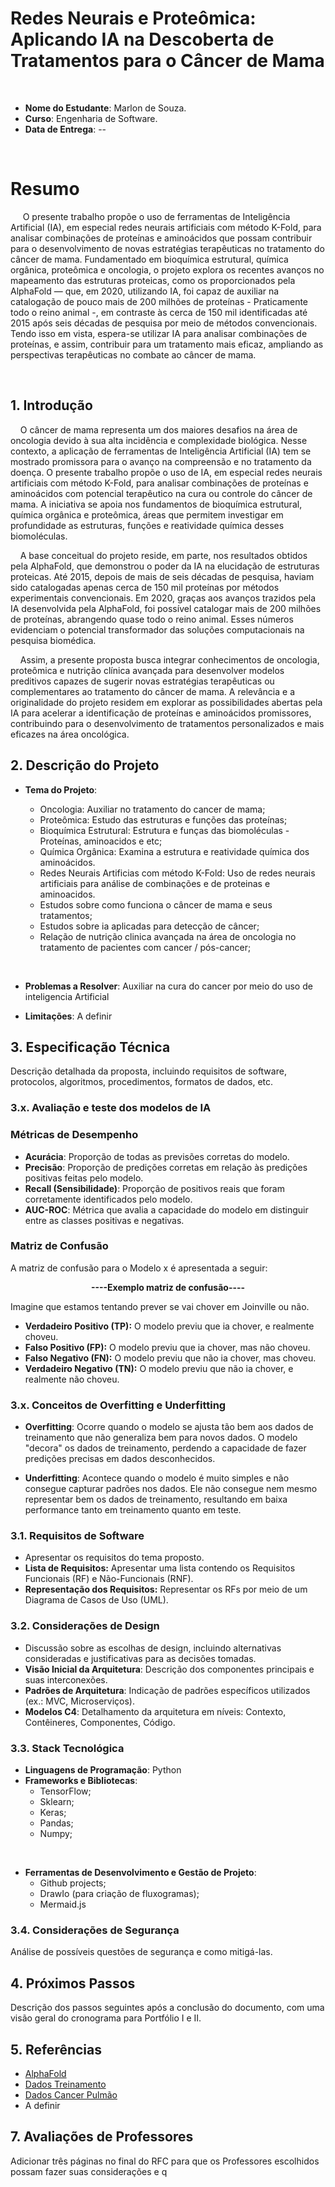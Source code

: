 # Redes Neurais e Proteômica: Aplicando IA na Descoberta de Tratamentos para o Câncer de Mama

<br>


- **Nome do Estudante**: Marlon de Souza.
- **Curso**: Engenharia de Software.
- **Data de Entrega**: --

<br>

# Resumo

&nbsp;&nbsp;&nbsp;&nbsp; O presente trabalho propõe o uso de ferramentas de Inteligência Artificial (IA), em especial redes neurais artificiais com método K-Fold, para analisar combinações de proteínas e aminoácidos que possam contribuir para o desenvolvimento de novas estratégias terapêuticas no tratamento do câncer de mama. Fundamentado em bioquímica estrutural, química orgânica, proteômica e oncologia, o projeto explora os recentes avanços no mapeamento das estruturas proteicas, como os proporcionados pela AlphaFold — que, em 2020, utilizando IA, foi capaz de auxiliar na catalogação de pouco mais de 200 milhões de proteínas - Praticamente todo o reino animal -, em contraste às cerca de 150 mil identificadas até 2015 após seis décadas de pesquisa por meio de métodos convencionais. Tendo isso em vista, espera-se utilizar IA para analisar combinações de proteínas, e assim, contribuir para um tratamento mais eficaz, ampliando as perspectivas terapêuticas no combate ao câncer de mama.

<br>

## 1. Introdução

&nbsp;&nbsp;&nbsp;&nbsp;O câncer de mama representa um dos maiores desafios na área de oncologia devido à sua alta incidência e complexidade biológica. Nesse contexto, a aplicação de ferramentas de Inteligência Artificial (IA) tem se mostrado promissora para o avanço na compreensão e no tratamento da doença. O presente trabalho propõe o uso de IA, em especial redes neurais artificiais com método K-Fold, para analisar combinações de proteínas e aminoácidos com potencial terapêutico na cura ou controle do câncer de mama. A iniciativa se apoia nos fundamentos de bioquímica estrutural, química orgânica e proteômica, áreas que permitem investigar em profundidade as estruturas, funções e reatividade química desses biomoléculas.
 
&nbsp;&nbsp;&nbsp;&nbsp;A base conceitual do projeto reside, em parte, nos resultados obtidos pela AlphaFold, que demonstrou o poder da IA na elucidação de estruturas proteicas. Até 2015, depois de mais de seis décadas de pesquisa, haviam sido catalogadas apenas cerca de 150 mil proteínas por métodos experimentais convencionais. Em 2020, graças aos avanços trazidos pela IA desenvolvida pela AlphaFold, foi possível catalogar mais de 200 milhões de proteínas, abrangendo quase todo o reino animal. Esses números evidenciam o potencial transformador das soluções computacionais na pesquisa biomédica.
 
&nbsp;&nbsp;&nbsp;&nbsp;Assim, a presente proposta busca integrar conhecimentos de oncologia, proteômica e nutrição clínica avançada para desenvolver modelos preditivos capazes de sugerir novas estratégias terapêuticas ou complementares ao tratamento do câncer de mama. A relevância e a originalidade do projeto residem em explorar as possibilidades abertas pela IA para acelerar a identificação de proteínas e aminoácidos promissores, contribuindo para o desenvolvimento de tratamentos personalizados e mais eficazes na área oncológica.

## 2. Descrição do Projeto

- **Tema do Projeto**: 

    - Oncologia: Auxiliar no tratamento do cancer de mama;
    - Proteômica: Estudo das estruturas e funções das proteínas;
    - Bioquímica Estrutural: Estrutura e funças das biomoléculas - Proteínas, aminoacidos e etc;
    - Química Orgânica: Examina a estrutura e reatividade química dos aminoácidos.
    - Redes Neurais Artificias com método K-Fold: Uso de redes neurais artificiais para análise de combinações e de proteinas e aminoacidos.
    - Estudos sobre como funciona o câncer de mama e seus tratamentos;
    - Estudos sobre ia aplicadas para detecção de câncer;
    - Relação de nutrição clinica avançada na área de oncologia no tratamento de pacientes com cancer / pós-cancer;

<br>

- **Problemas a Resolver**: Auxiliar na cura do cancer por meio do uso de inteligencia Artificial

- **Limitações**: A definir

## 3. Especificação Técnica

Descrição detalhada da proposta, incluindo requisitos de software, protocolos, algoritmos, procedimentos, formatos de dados, etc.

### 3.x. Avaliação e teste dos modelos de IA

### Métricas de Desempenho

- **Acurácia**: Proporção de todas as previsões corretas do modelo.
- **Precisão**: Proporção de predições corretas em relação às predições positivas feitas pelo modelo.
- **Recall (Sensibilidade)**: Proporção de positivos reais que foram corretamente identificados pelo modelo.
- **AUC-ROC**: Métrica que avalia a capacidade do modelo em distinguir entre as classes positivas e negativas.

### Matriz de Confusão

A matriz de confusão para o Modelo x é apresentada a seguir:



<div align="center">


**----Exemplo matriz de confusão----**



</div>


Imagine que estamos tentando prever se vai chover em Joinville ou não.

- **Verdadeiro Positivo (TP):** O modelo previu que ia chover, e realmente choveu.
- **Falso Positivo (FP):** O modelo previu que ia chover, mas não choveu.
- **Falso Negativo (FN):** O modelo previu que não ia chover, mas choveu.
- **Verdadeiro Negativo (TN):** O modelo previu que não ia chover, e realmente não choveu.

### 3.x. Conceitos de Overfitting e Underfitting

- **Overfitting**: Ocorre quando o modelo se ajusta tão bem aos dados de treinamento que não generaliza bem para novos dados. O modelo "decora" os dados de treinamento, perdendo a capacidade de fazer predições precisas em dados desconhecidos.

- **Underfitting**: Acontece quando o modelo é muito simples e não consegue capturar padrões nos dados. Ele não consegue nem mesmo representar bem os dados de treinamento, resultando em baixa performance tanto em treinamento quanto em teste.

### 3.1. Requisitos de Software
- Apresentar os requisitos do tema proposto.
- **Lista de Requisitos:** Apresentar uma lista contendo os Requisitos Funcionais (RF) e Não-Funcionais (RNF).
- **Representação dos Requisitos:** Representar os RFs por meio de um Diagrama de Casos de Uso (UML).

### 3.2. Considerações de Design

- Discussão sobre as escolhas de design, incluindo alternativas consideradas e justificativas para as decisões tomadas.
- **Visão Inicial da Arquitetura**: Descrição dos componentes principais e suas interconexões.
- **Padrões de Arquitetura**: Indicação de padrões específicos utilizados (ex.: MVC, Microserviços).
- **Modelos C4**: Detalhamento da arquitetura em níveis: Contexto, Contêineres, Componentes, Código.

### 3.3. Stack Tecnológica

- **Linguagens de Programação**: Python
- **Frameworks e Bibliotecas**: 
    - TensorFlow;
    - Sklearn;
    - Keras;
    - Pandas;
    - Numpy;

<br>

- **Ferramentas de Desenvolvimento e Gestão de Projeto**:
    - Github projects; 
    - DrawIo (para criação de fluxogramas);
    - Mermaid.js

### 3.4. Considerações de Segurança

Análise de possíveis questões de segurança e como mitigá-las.

## 4. Próximos Passos

Descrição dos passos seguintes após a conclusão do documento, com uma visão geral do cronograma para Portfólio I e II.

## 5. Referências

- [AlphaFold](https://www.youtube.com/watch?v=P_fHJIYENdI&t=1217s)
- [Dados Treinamento](http://archive.ics.uci.edu/)
- [Dados Cancer Pulmão](http://archive.ics.uci.edu/dataset/17/breast+cancer+wisconsin+diagnostic)
- A definir

## 7. Avaliações de Professores

Adicionar três páginas no final do RFC para que os Professores escolhidos possam fazer suas considerações e q
